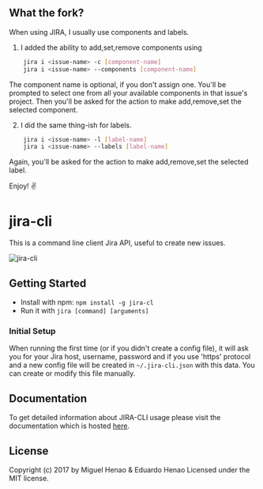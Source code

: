 ## What the fork?
When using JIRA, I usually use components and labels. 

1. I added the ability to add,set,remove components using
````bash
	jira i <issue-name> -c [component-name]
	jira i <issue-name> --components [component-name]
````
The component name is optional, if you don't assign one. You'll be prompted to select one from all your available components in that issue's project. Then you'll be asked for the action to make add,remove,set the selected component.

2. I did the same thing-ish for labels.
````bash
	jira i <issue-name> -l [label-name]
	jira i <issue-name> --labels [label-name]
````
Again, you'll be asked for the action to make add,remove,set the selected label. 

Enjoy! :v:


# jira-cli

This is a command line client Jira API, useful to create new issues.

![jira-cli](https://user-images.githubusercontent.com/662930/29991463-f3332c60-8f4c-11e7-8ab1-266aff8dd91a.gif)

## Getting Started

*  Install with npm: `npm install -g jira-cl`
*  Run it with `jira [command] [arguments]`

### Initial Setup
When running the first time (or if you didn't create a config file), it will ask you for your Jira host, username, password and if you use 'https' protocol and a new config file will be created in `~/.jira-cli.json` with this data. You can create or modify this file manually.

## Documentation

To get detailed information about JIRA-CLI usage please visit the documentation which is hosted [here](http://docs.jiracli.com).

## License

Copyright (c) 2017 by Miguel Henao & Eduardo Henao
Licensed under the MIT license.


